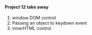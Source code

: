 #### Project 12 take away

1. window DOM control
2. Passing an object to keydown event
3. innerHTML control
